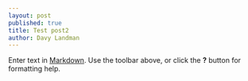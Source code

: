 ```yaml
---
layout: post
published: true
title: Test post2
author: Davy Landman
---
```


Enter text in [Markdown](http://daringfireball.net/projects/markdown/). Use the toolbar above, or click the **?** button for formatting help.